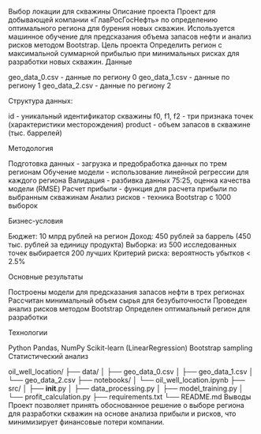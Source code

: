 Выбор локации для скважины
Описание проекта
Проект для добывающей компании «ГлавРосГосНефть» по определению оптимального региона для бурения новых скважин. Используется машинное обучение для предсказания объема запасов нефти и анализ рисков методом Bootstrap.
Цель проекта
Определить регион с максимальной суммарной прибылью при минимальных рисках для разработки новых скважин.
Данные

geo_data_0.csv - данные по региону 0
geo_data_1.csv - данные по региону 1
geo_data_2.csv - данные по региону 2

Структура данных:

id - уникальный идентификатор скважины
f0, f1, f2 - три признака точек (характеристики месторождения)
product - объем запасов в скважине (тыс. баррелей)

Методология

Подготовка данных - загрузка и предобработка данных по трем регионам
Обучение модели - использование линейной регрессии для каждого региона
Валидация - разбивка данных 75:25, оценка качества модели (RMSE)
Расчет прибыли - функция для расчета прибыли по выбранным скважинам
Анализ рисков - техника Bootstrap с 1000 выборок

Бизнес-условия

Бюджет: 10 млрд рублей на регион
Доход: 450 рублей за баррель (450 тыс. рублей за единицу продукта)
Выборка: из 500 исследованных точек выбирается 200 лучших
Критерий риска: вероятность убытков < 2.5%

Основные результаты

Построены модели для предсказания запасов нефти в трех регионах
Рассчитан минимальный объем сырья для безубыточности
Проведен анализ рисков методом Bootstrap
Определен оптимальный регион для разработки

Технологии

Python
Pandas, NumPy
Scikit-learn (LinearRegression)
Bootstrap sampling
Статистический анализ

oil_well_location/
├── data/
│   ├── geo_data_0.csv
│   ├── geo_data_1.csv
│   └── geo_data_2.csv
├── notebooks/
│   └── oil_well_location.ipynb
├── src/
│   ├── __init__.py
│   ├── data_processing.py
│   ├── model_training.py
│   └── profit_calculation.py
├── requirements.txt
└── README.md
Выводы
Проект позволяет принять обоснованное решение о выборе региона для разработки скважин на основе анализа прибыли и рисков, что минимизирует финансовые потери компании.
